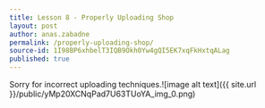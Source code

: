 ```yaml
---
title: Lesson 8 - Properly Uploading Shop
layout: post
author: anas.zabadne
permalink: /properly-uploading-shop/
source-id: 1I98BP6xhbelT3IQB9Okh0Yw4gQI5EK7xqFkHxtqALag
published: true
---
```

Sorry for incorrect uploading techniques.![image alt text]({{ site.url }}/public/yMp20XCNqPad7U63TUoYA_img_0.png)

